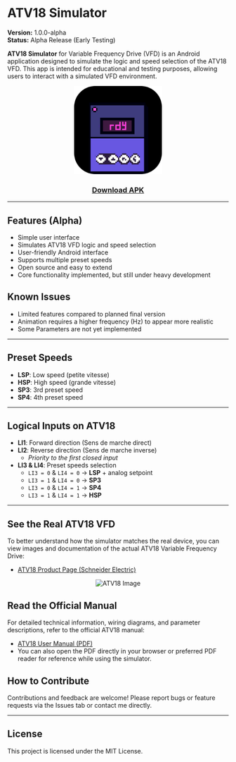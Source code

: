 # ATV18 Simulator

**Version:** 1.0.0-alpha  
**Status:** Alpha Release (Early Testing)

**ATV18 Simulator** for Variable Frequency Drive (VFD) is an Android application designed to simulate the logic and speed selection of the ATV18 VFD. This app is intended for educational and testing purposes, allowing users to interact with a simulated VFD environment.

<div align="center">
    <img src="https://github.com/h4fide/atv18/blob/main/assets/icon.png" alt="ATV18 Logo" width="200">
</div>
<div align="center">
<h3><a href="https://github.com/h4fide/atv18/releases/tag/v1.0.0-alpha">Download APK</a> </h3>
</div>

---

## Features (Alpha)


- Simple user interface
- Simulates ATV18 VFD logic and speed selection
- User-friendly Android interface
- Supports multiple preset speeds
- Open source and easy to extend
- Core functionality implemented, but still under heavy development

## Known Issues

- Limited features compared to planned final version
- Animation requires a higher frequency (Hz) to appear more realistic
- Some Parameters are not yet implemented

---

## Preset Speeds

- **LSP**: Low speed (petite vitesse)
- **HSP**: High speed (grande vitesse)
- **SP3**: 3rd preset speed
- **SP4**: 4th preset speed

---

## Logical Inputs on ATV18

- **LI1**: Forward direction (Sens de marche direct)
- **LI2**: Reverse direction (Sens de marche inverse)
  - *Priority to the first closed input*
- **LI3 & LI4**: Preset speeds selection
  - `LI3 = 0` & `LI4 = 0` → **LSP** + analog setpoint
  - `LI3 = 1` & `LI4 = 0` → **SP3**
  - `LI3 = 0` & `LI4 = 1` → **SP4**
  - `LI3 = 1` & `LI4 = 1` → **HSP**

---

## See the Real ATV18 VFD

To better understand how the simulator matches the real device, you can view images and documentation of the actual ATV18 Variable Frequency Drive:

- [ATV18 Product Page (Schneider Electric)](https://www.se.com/za/en/product/ATV18U41N4/altivar18-41kva-380-460v/)
<div align="center">
    <img src="https://github.com/user-attachments/assets/68a4b1f4-3ceb-4fdc-902a-00a959b35785" alt="ATV18 Image" width="400">
</div>

## Read the Official Manual

For detailed technical information, wiring diagrams, and parameter descriptions, refer to the official ATV18 manual:

- [ATV18 User Manual (PDF)](https://download.schneider-electric.com/files?p_enDocType=User+guide&p_File_Name=1624542.pdf&p_Doc_Ref=1624542)
- You can also open the PDF directly in your browser or preferred PDF reader for reference while using the simulator.


## How to Contribute
Contributions and feedback are welcome! Please report bugs or feature requests via the Issues tab or contact me directly.

---

## License

This project is licensed under the MIT License.